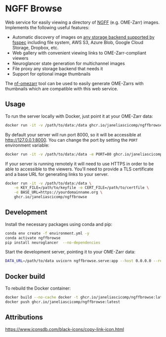 
# NGFF Browse

Web service for easily viewing a directory of [NGFF](https://github.com/ome/ngff) (e.g. OME-Zarr) images. Implements the following useful features:

* Automatic discovery of images on [any storage backend supported by fsspec](https://filesystem-spec.readthedocs.io/en/latest/api.html#other-known-implementations) including file system, AWS S3, Azure Blob, Google Cloud Storage, Dropbox, etc.
* Web gallery with convenient viewing links to OME-Zarr-compliant viewers
* Neuroglancer state generation for multichannel images
* File proxy any storage backend that needs it
* Support for optional image thumbnails

The [nf-omezarr](https://github.com/JaneliaSciComp/nf-omezarr) tool can be used to easily generate OME-Zarrs with thumbnails which are compatible with this web service.

## Usage

To run the server locally with Docker, just point it at your OME-Zarr data:

```bash
docker run -it -v /path/to/data:/data ghcr.io/janeliascicomp/ngffbrowse
```

By default your server will run port 8000, so it will be accessible at <http://127.0.0.1:8000>. You can change the port by setting the `PORT` environment variable:

```bash
docker run -it -v /path/to/data:/data -e PORT=80 ghcr.io/janeliascicomp/ngffbrowse
```

If your server is running remotely it will need to use HTTPS in order to be able to accessible to the viewers. You'll need to provide a TLS certificate and a base URL for generating links to your server.

```bash
docker run -it -v /path/to/data:/data \
    -e KEY_FILE=/path/to/keyfile -e CERT_FILE=/path/to/certfile \
    -e BASE_URL=https://yourdomainname.org \
    ghcr.io/janeliascicomp/ngffbrowse
```

## Development

Install the necessary packages using conda and pip:

```bash
conda env create -f environment.yml -y
conda activate ngffbrowse
pip install neuroglancer  --no-dependencies
```

Start the development server, pointing it to your OME-Zarr data:

```bash
DATA_URL=/path/to/data uvicorn ngffbrowse.serve:app --host 0.0.0.0 --reload
```

## Docker build

To rebuild the Docker container:

```bash
docker build --no-cache docker -t ghcr.io/janeliascicomp/ngffbrowse:latest
docker push ghcr.io/janeliascicomp/ngffbrowse:latest
```

## Attributions

<https://www.iconsdb.com/black-icons/copy-link-icon.html>
